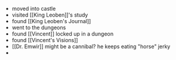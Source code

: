 - moved into castle
- visited [[King Leoben]]'s study
- found [[King Leoben's Journal]]
- went to the dungeons
- found [[Vincent]] locked up in a dungeon
- found [[Vincent's Visions]]
- [[Dr. Emwir]] might be a cannibal? he keeps eating "horse" jerky
-